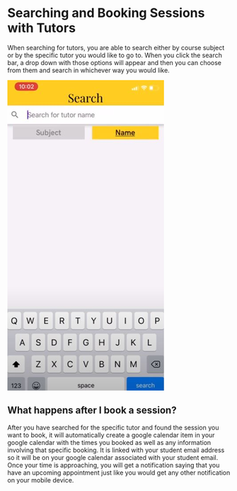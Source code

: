 # Searching and Booking Sessions with Tutors

When searching for tutors, you are able to search either by course subject or by the specific tutor you would like to go to. When you click the search bar, a drop down with those options will
appear and then you can choose from them and search in whichever way you would like. 

![searchScreen](/assets/fe/searchScreen.jpg)

## What happens after I book a session?

After you have searched for the specific tutor and found the session you want to book, it will automatically create a google calendar item in your google calendar with the times you booked
as well as any information involving that specific booking. It is linked with your student email address so it will be on your google calendar associated with your student email. Once your
time is approaching, you will get a notification saying that you have an upcoming appointment just like you would get any other notification on your mobile device.